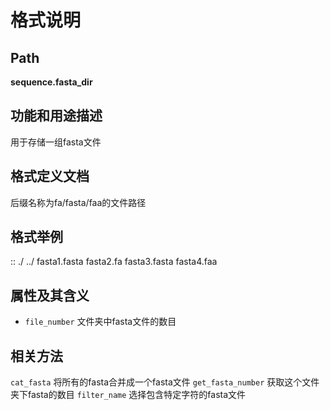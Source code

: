 
格式说明
==========================

Path
-----------

**sequence.fasta_dir**


功能和用途描述
-----------------------------------

用于存储一组fasta文件


格式定义文档
-----------------------------------

后缀名称为fa/fasta/faa的文件路径

格式举例
-----------------------------------

::
 ./
 ../
 fasta1.fasta
 fasta2.fa
 fasta3.fasta
 fasta4.faa
                                                                 
属性及其含义
-----------------------------------

* ``file_number``   文件夹中fasta文件的数目

相关方法
-----------------------------------

``cat_fasta``   将所有的fasta合并成一个fasta文件
``get_fasta_number``    获取这个文件夹下fasta的数目
``filter_name``         选择包含特定字符的fasta文件

